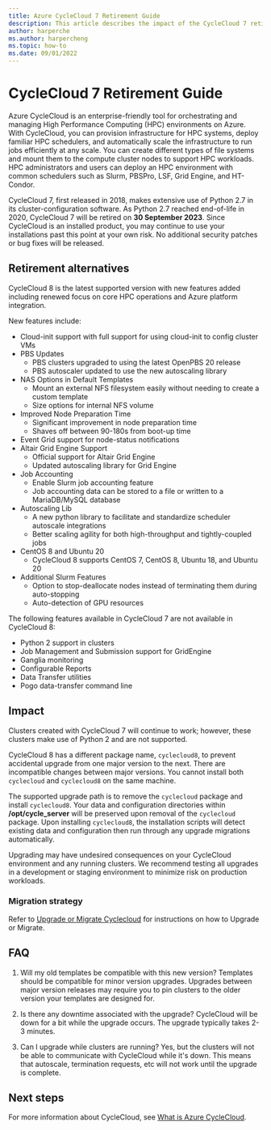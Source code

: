 ```yaml
---
title: Azure CycleCloud 7 Retirement Guide
description: This article describes the impact of the CycleCloud 7 retirement and migration options.
author: harperche
ms.author: harpercheng
ms.topic: how-to
ms.date: 09/01/2022
---
```


# CycleCloud 7 Retirement Guide

Azure CycleCloud is an enterprise-friendly tool for orchestrating and managing High Performance Computing (HPC) environments on Azure. With CycleCloud, you can provision infrastructure for HPC systems, deploy familiar HPC schedulers, and automatically scale the infrastructure to run jobs efficiently at any scale. You can create different types of file systems and mount them to the compute cluster nodes to support HPC workloads. HPC administrators and users can deploy an HPC environment with common schedulers such as Slurm, PBSPro, LSF, Grid Engine, and HT-Condor.

CycleCloud 7, first released in 2018, makes extensive use of Python 2.7 in its cluster-configuration software. As Python 2.7 reached end-of-life in 2020, CycleCloud 7 will be retired on **30 September 2023**. Since CycleCloud is an installed product, you may continue to use your installations past this point at your own risk. No additional security patches or bug fixes will be released.

## Retirement alternatives

CycleCloud 8 is the latest supported version with new features added including renewed focus on core HPC operations and Azure platform integration.

New features include:

- Cloud-init support with full support for using cloud-init to config cluster VMs
- PBS Updates
  - PBS clusters upgraded to using the latest OpenPBS 20 release
  - PBS autoscaler updated to use the new autoscaling library
- NAS Options in Default Templates
  - Mount an external NFS filesystem easily without needing to create a custom template
  - Size options for internal NFS volume
- Improved Node Preparation Time
  - Significant improvement in node preparation time
  - Shaves off between 90-180s from boot-up time
- Event Grid support for node-status notifications
- Altair Grid Engine Support 
  - Official support for Altair Grid Engine
  - Updated autoscaling library for Grid Engine
- Job Accounting
  - Enable Slurm job accounting feature
  - Job accounting data can be stored to a file or written to a MariaDB/MySQL database
- Autoscaling Lib
  - A new python library to facilitate and standardize scheduler autoscale integrations
  - Better scaling agility for both high-throughput and tightly-coupled jobs
- CentOS 8 and Ubuntu 20
  - CycleCloud 8 supports CentOS 7, CentOS 8, Ubuntu 18, and Ubuntu 20
- Additional Slurm Features
  - Option to stop-deallocate nodes instead of terminating them during auto-stopping
  - Auto-detection of GPU resources

The following features available in CycleCloud 7 are not available in CycleCloud 8:

- Python 2 support in clusters
- Job Management and Submission support for GridEngine 
- Ganglia monitoring
- Configurable Reports
- Data Transfer utilities
- Pogo data-transfer command line

## Impact  

Clusters created with CycleCloud 7 will continue to work; however, these clusters make use of Python 2 and are not supported.

CycleCloud 8 has a different package name, `cyclecloud8`, to prevent accidental upgrade from one major version to the next. There are incompatible changes between major versions. You cannot install both `cyclecloud` and `cyclecloud8` on the same machine.

The supported upgrade path is to remove the `cyclecloud` package and install `cyclecloud8`. Your data and configuration directories within **/opt/cycle_server** will be preserved upon removal of the `cyclecloud` package. Upon installing `cyclecloud8`, the installation scripts will detect existing data and configuration then run through any upgrade migrations automatically.

Upgrading may have undesired consequences on your CycleCloud environment and any running clusters. We recommend testing all upgrades in a development or staging environment to minimize risk on production workloads.

### Migration strategy

Refer to [Upgrade or Migrate Cyclecloud](upgrade-and-migrate.md) for instructions on how to Upgrade or Migrate.

## FAQ

1. Will my old templates be compatible with this new version?
   Templates should be compatible for minor version upgrades. Upgrades between major version releases may require you to pin clusters to the older version your templates are designed for.

2. Is there any downtime associated with the upgrade?
   CycleCloud will be down for a bit while the upgrade occurs. The upgrade typically takes 2-3 minutes.

3. Can I upgrade while clusters are running?
   Yes, but the clusters will not be able to communicate with CycleCloud while it's down. This means that autoscale, termination requests, etc will not work until the upgrade is complete.

## Next steps

For more information about CycleCloud, see [What is Azure CycleCloud](../overview.md).
